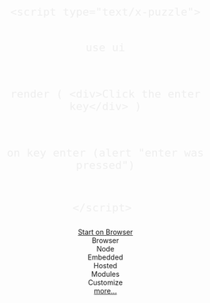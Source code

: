 <center style="width: 100%;">

<div class="cover_box">
	<br><br>

<!--div class="cover_codebox" id="1" style="display: block;">
  <iframe src="https://abstractcode.dev" style="border:none;width:800px;position:relative;left:-100px;height:300px"></iframe>
</div-->
<div class="cover_codebox" id="2" style="display: block;">
<pre><code class="lang-puzzle" style="font-size:22px !important;color:#EEEEEE">&#60;script type="text/x-puzzle">
  
  use ui

  render (
  	&#60;div>Click the enter key&#60;/div>
  )

  on key enter (alert "enter was pressed")

&#60;/script>
</code></pre>
<center>
  <a href="#/chapters/GUIDES?id=browser" class="btn">Start on Browser</a>
</center>
</div>

<div class="cover_codebox" id="3" style="display: none">
<pre><code class="lang-puzzle" style="font-size:22px !important;color:#EEEEEE">
// Embedded
let puzzle = require('puzzlelang')
puzzle.run("myfile.pz")

// CLI
puzzle> print hi

// Standalone
puzzle run myfile.pz
</code></pre>
<center>
  <a href="#/chapters/GUIDES?id=use-with-node" class="btn">Start on Node.js</a>
  <a href="https://www.npmjs.com/package/puzzlelang" class="btn">npm</a>
</center>
</div>

<div class="cover_codebox" id="4" style="display: none">
<pre><code class="lang-puzzle" style="font-size:22px !important;color:#EEEEEE">// Run a puzzle script inside some JS context
let puzzle = require('puzzlelang')
var name = "Grace";

puzzle.parse("print name")
</code></pre>
<center>
  <a href="#/chapters/GUIDES?id=embedded-in-js" class="btn">Embed</a>
</center>
</div>

<div class="cover_codebox" id="5" style="display: none">
<pre><code class="lang-puzzle" style="font-size:22px !important;color:#EEEEEE">// Use in hosted environments like Replit.com ot others
</code></pre>
<img src="assets/replit.png">
<center>
  <a href="#/chapters/GUIDES?id=hosted-clouds" class="btn">Explore Clouds</a>
</center>
</div>


<div class="cover_codebox" id="6" style="display: none">
<pre><code class="lang-puzzle" style="font-size:22px !important;color:#EEEEEE">// Use official module
use rest;

// Remote module
use https://domain.com/module.js

// Local module
use path/to/file.js
</code></pre>
<center>
  <a href="#/chapters/MODULES" class="btn">Explore official modules</a>
</center>
</div>


<div class="cover_codebox" id="7" style="display: none">
<pre><code class="lang-puzzle" style="font-size:22px !important;color:#EEEEEE">// mysyntax.js
var syntax = {
  supermodule: {
     say: {
       follow: ["{data}"],
       method: (ctx, data) => {
         alert(data)
       }
     }
  }
}
</code></pre>
<br><br>
<pre><code class="lang-puzzle" style="font-size:22px !important;color:#EEEEEE">// Puzzle file
use mysyntax;
say hi
</code></pre>
<center>
  <a href="#/README?id=custom-syntax" class="btn">Learn more</a>
</center>
</div>



<!--div class="dot" onclick="showExample(2)"></div>
<div class="dot" onclick="showExample(3)"></div>
<div class="dot" onclick="showExample(4)"></div>
<div class="dot" onclick="showExample(5)"></div-->
<div class="scroll-h">
<!--div class="bubble" onclick="showExample(1)">Play</div-->
<div class="bubble" onclick="showExample(2)">Browser</div>
<div class="bubble" onclick="showExample(3)">Node</div>
<div class="bubble" onclick="showExample(4)">Embedded</div>
<div class="bubble" onclick="showExample(5)">Hosted</div>
<div class="bubble" onclick="showExample(6)">Modules</div>
<div class="bubble" onclick="showExample(7)">Customize</div>
<a href="#/chapters/GUIDES" class="bubble">more...</a>
</div>
<br>


<a href="#/README">

<br>
<span class=" fa fa-chevron-down"></span>
</b>
</a>

<!--div class="badge" onclick="showExample(1)">Example</div-->

</div>


<!--div class="scroll-h">
<b>START: &nbsp; </b> 
<a href="#/chapters/GUIDES?id=browser" class="bubble">Browser</a>
<a href="#/chapters/GUIDES?id=use-with-node" class="bubble">Node</a>
<a href="#/chapters/GUIDES?id=embedded-in-js" class="bubble">Embedded</a>
<a href="#/chapters/GUIDES?id=hosted-clouds" class="bubble">Hosted</a>
<a href="#/chapters/GUIDES" class="bubble">more</a>
</div-->

<!--br>


<a href="#/README" class="cover_box_article">
	<h3>Learn PUZZLE</h3>
	Now!
</a>
<a href="#/chapters/MODULES" class="cover_box_article click">
	<h3>Check out Modules</h3>
	Modules for many purposes
</a>

<br-->


</center>
